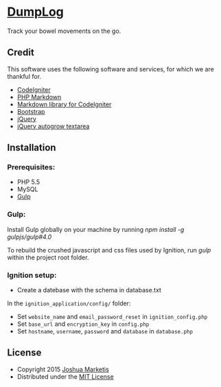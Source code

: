 # [DumpLog](http://www.dumplog.co.uk/)

Track your bowel movements on the go.

## Credit

This software uses the following software and services, for which we are thankful for.

* [CodeIgniter](http://www.codeigniter.com/)
* [PHP Markdown](http://michelf.ca/projects/php-markdown/)
* [Markdown library for CodeIgniter](http://blog.gauntface.co.uk/2014/03/17/codeigniter-markdown-libraries-hell/)
* [Bootstrap](http://getbootstrap.com/)
* [jQuery](http://jquery.com/)
* [jQuery autogrow textarea](https://github.com/jaz303/jquery-grab-bag)

## Installation

### Prerequisites:

* PHP 5.5
* MySQL
* [Gulp](https://github.com/gulpjs/gulp)

### Gulp:

Install Gulp globally on your machine by running *npm install -g gulpjs/gulp#4.0*

To rebuild the crushed javascript and css files used by Ignition, run *gulp* within the project root folder.

### Ignition setup:

* Create a datebase with the schema in database.txt

In the `ignition_application/config/` folder:
* Set `website_name` and `email_password_reset` in `ignition_config.php`
* Set `base_url` and `encryption_key` in `config.php`
* Set `hostname`, `username`, `password` and `database` in `database.php`

## License

* Copyright 2015 [Joshua Marketis](http://www.clidus.com)
* Distributed under the [MIT License](http://creativecommons.org/licenses/MIT/)
